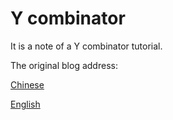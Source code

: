 # Y combinator

It is a note of a Y combinator tutorial.

The original blog address:

[Chinese](http://shellfly.org/blog/2015/01/07/yi-the-y-combinator-slight-return/)

[English](http://mvanier.livejournal.com/2897.html)



